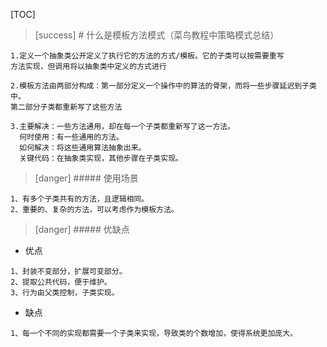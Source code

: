 [TOC]
>[success] # 什么是模板方法模式（菜鸟教程中策略模式总结）
~~~
1.定义一个抽象类公开定义了执行它的方法的方式/模板。它的子类可以按需要重写
方法实现，但调用将以抽象类中定义的方式进行

2.模板方法由两部分构成：第一部分定义一个操作中的算法的骨架，而将一些步骤延迟到子类中。
第二部分子类都重新写了这些方法

3.主要解决：一些方法通用，却在每一个子类都重新写了这一方法。
  何时使用：有一些通用的方法。
  如何解决：将这些通用算法抽象出来。
  关键代码：在抽象类实现，其他步骤在子类实现。
~~~
>[danger] ##### 使用场景
~~~
1、有多个子类共有的方法，且逻辑相同。
2、重要的、复杂的方法，可以考虑作为模板方法。
~~~
>[danger] ##### 优缺点
* 优点
~~~
1、封装不变部分，扩展可变部分。
2、提取公共代码，便于维护。 
3、行为由父类控制，子类实现。
~~~
* 缺点
~~~
1、每一个不同的实现都需要一个子类来实现，导致类的个数增加，使得系统更加庞大。
~~~

